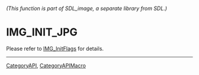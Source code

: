 ###### (This function is part of SDL_image, a separate library from SDL.)
# IMG_INIT_JPG

Please refer to [IMG_InitFlags](IMG_InitFlags) for details.

----
[CategoryAPI](CategoryAPI), [CategoryAPIMacro](CategoryAPIMacro)

